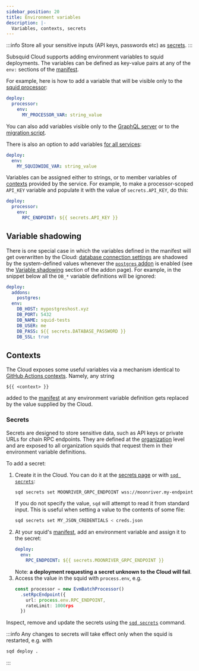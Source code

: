 ```yaml
---
sidebar_position: 20
title: Environment variables
description: |- 
  Variables, contexts, secrets
---
```


:::info
Store all your sensitive inputs (API keys, passwords etc) as [secrets](#secrets).
:::

Subsquid Cloud supports adding environment variables to squid deployments. The variables can be defined as key-value pairs at any of the `env:` sections of the [manifest](/cloud/reference/manifest).

For example, here is how to add a variable that will be visible only to the [squid processor](/cloud/reference/manifest/#processor):
```yaml title="squid.yaml"
deploy:
  processor:
    env:
      MY_PROCESSOR_VAR: string_value
```
You can also add variables visible only to the [GraphQL server](/cloud/reference/manifest/#api) or to the [migration script](/cloud/reference/manifest/#migrate).

There is also an option to add variables [for all services](/cloud/reference/manifest/#env):
```yaml title="squid.yaml"
deploy:
  env:
    MY_SQUIDWIDE_VAR: string_value
```

Variables can be assigned either to strings, or to member variables of [contexts](#contexts) provided by the service. For example, to make a processor-scoped `API_KEY` variable and populate it with the value of `secrets.API_KEY`, do this:
```yaml title="squid.yaml"
deploy:
  processor:
    env:
      RPC_ENDPOINT: ${{ secrets.API_KEY }}
```

## Variable shadowing

There is one special case in which the variables defined in the manifest will get overwritten by the Cloud: [database connection settings](/sdk/reference/store/typeorm/#database-connection-parameters) are shadowed by the system-defined values whenever the [`postgres` addon](/cloud/reference/pg) is enabled (see the [Variable shadowing](/cloud/reference/pg/#variable-shadowing) section of the addon page). For example, in the snippet below all the `DB_*` variable definitions will be ignored:
```yaml title="squid.yaml"
deploy:
  addons:
    postgres:
  env:
    DB_HOST: mypostgreshost.xyz
    DB_PORT: 5432
    DB_NAME: squid-tests
    DB_USER: me
    DB_PASS: ${{ secrets.DATABASE_PASSWORD }}
    DB_SSL: true
```

## Contexts

The Cloud exposes some useful variables via a mechanism identical to [GitHub Actions contexts](https://docs.github.com/en/actions/learn-github-actions/contexts). Namely, any string
```
${{ <context> }}
```
added to the [manifest](/cloud/reference/manifest) at any environment variable definition gets replaced by the value supplied by the Cloud.

### Secrets

Secrets are designed to store sensitive data, such as API keys or private URLs for chain RPC endpoints. They are defined at the [organization](/cloud/resources/organizations) level and are exposed to all organization squids that request them in their environment variable definitions.

To add a secret:

1. Create it in the Cloud. You can do it at the [secrets page](https://app.subsquid.io/secrets) or with [`sqd secrets`](/squid-cli/secrets):
   ```bash
   sqd secrets set MOONRIVER_GRPC_ENDPOINT wss://moonriver.my-endpoint.com/ws/my-secret-key
   ```
   If you do not specify the value, `sqd` will attempt to read it from standard input. This is useful when setting a value to the contents of some file:
   ```bash
   sqd secrets set MY_JSON_CREDENTIALS < creds.json
   ```
2. At your squid's [manifest](/cloud/reference/manifest), add an environment variable and assign it to the secret:
   ```yaml
   deploy:
     env:
       RPC_ENDPOINT: ${{ secrets.MOONRIVER_GRPC_ENDPOINT }}
   ```
   Note: **a deployment requesting a secret unknown to the Cloud will fail**.
3. Access the value in the squid with `process.env`, e.g.
   ```ts
   const processor = new EvmBatchProcessor()
     .setRpcEndpoint({
       url: process.env.RPC_ENDPOINT,
       rateLimit: 1000rps
     })
   ```
Inspect, remove and update the secrets using the [`sqd secrets`](/squid-cli/secrets) command.

:::info
Any changes to secrets will take effect only when the squid is restarted, e.g. with
```bash
sqd deploy .
```
:::

